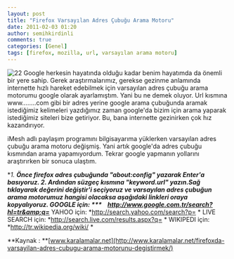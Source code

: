 ```yaml
---
layout: post
title: "Firefox Varsayılan Adres Çubuğu Arama Motoru"
date: 2011-02-03 01:20
author: semihkirdinli
comments: true
categories: [Genel]
tags: [firefox, mozilla, url, varsayılan arama motoru]
---
```

![](http://semihkirdinli.files.wordpress.com/2011/10/221.png "22")
Google herkesin hayatında olduğu kadar benim hayatımda da önemli bir yere sahip. Gerek araştırmalarımız, gerekse gezinme anlamında internette hızlı hareket edebilmek için varsayılan adres çubuğu arama motorumu google olarak ayarlamıştım. Yani bu ne demek oluyor. Url kısmına www........com gibi bir adres yerine google arama çubuğunda aramak istediğimiz kelimeleri yazdığımız zaman google'da bizim için arama yaparak istediğimiz siteleri bize getiriyor. Bu, bana internette gezinirken çok hız kazandırıyor.

iMesh adlı paylaşım programını bilgisayarıma yüklerken varsayılan adres çubuğu arama motoru değişmiş. Yani artık google'da adres çubuğu kısmından arama yapamıyordum. Tekrar google yapmanın yollarını araştırırken bir sonuca ulaştım.

**1. **Önce firefox adres çubuğunda "**about:config**" yazarak Enter'a basıyoruz.
**2.** Ardından süzgeç kısmına "**keyword.url**" yazın.Sağ tıklayarak **değerini değiştir**'i seçiyoruz
ve varsayılan adres çubuğun arama motorumuz hangisi olacaksa aşağıdaki linkleri oraya kopyalıyoruz.
GOOGLE için:
***    http://www.google.com.tr/search?hl=tr&amp;q=***
YAHOO için:
*http://search.yahoo.com/search?p= *
LIVE SEARCH için:
*http://search.live.com/results.aspx?q= *
WIKIPEDI için:
*http://tr.wikipedia.org/wiki/ *

**Kaynak : **[www.karalamalar.net](http://www.karalamalar.net/firefoxda-varsayilan-adres-cubugu-arama-motorunu-degistirmek/)
